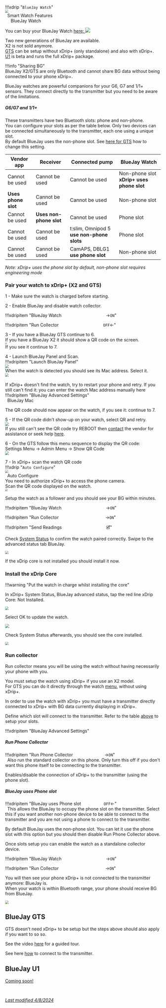 !!!xdrip "`BlueJay Watch`"  
    <img src="../../images/hamburger_menu.png" style="zoom:60%;" />  
    &ensp;Smart Watch Features  
    &emsp;  BlueJay Watch

You can buy your BlueJay Watch [here: <img src="../images/M-S-SW-BJ1.png" style="zoom:100%;" />](https://bluejay.website/) 

Two new generations of BlueJay are available.  
X2 is not sold anymore.  
[GTS](https://bluejay.website/shop/product/bluejay-gts-26) can be setup without xDrip+ (only standalone) and also with xDrip+.  
[U1](https://bluejay.website/shop/product/bluejay-u1-27) is beta and runs the full xDrip+ package.

!!!info "Sharing BG"  
    BlueJay X2/GTS are only Bluetooth and cannot share BG data without being connected to your phone xDrip+.

BlueJay watches are powerful companions for your G6, G7 and 1/1+ sensors. They connect directly to the transmitter but you need to be aware of the limitations.

##### G6/G7 and 1/1+

These transmitters have two Bluetooth slots: phone and non-phone.  
You can configure your slots as per the table below. Only two devices can be connected simultaneously to the transmitter, each one using a unique slot.  
By default BlueJay uses the non-phone slot. See [here for GTS](#run-collector) how to change this setting.

| Vendor app          | Receiver                | Connected pump                            | BlueJay Watch                             |
| ------------------- | ----------------------- | ----------------------------------------- | ----------------------------------------- |
| Cannot be used      | Cannot be used          | Cannot be used                            | Non-phone slot **xDrip+ uses phone slot** |
| **Uses phone slot** | Cannot be used          | Cannot be used                            | Non-phone slot                            |
| Cannot be used      | **Uses non-phone slot** | Cannot be used                            | Phone slot                                |
| Cannot be used      | Cannot be used          | t:slim, Omnipod 5 **use non-phone slots** | Phone slot                                |
| Cannot be used      | Cannot be used          | CamAPS, DBLG1 **use phone slot**          | Non-phone slot                            |

*Note: xDrip+ uses the phone slot by default, non-phone slot requires engineering mode*

### Pair your watch to xDrip+ (X2 and GTS)

1 - Make sure the watch is charged before starting.

2 - Enable BlueJay and disable watch collector.  

!!!xdripitem "BlueJay Watch&emsp;&emsp;&emsp;&emsp;&emsp;&emsp;&emsp;&emsp;&emsp;&emsp; →`ON`" 

!!!xdripitem "Run Collector&emsp;&emsp;&emsp;&emsp;&emsp;&emsp;&emsp;&emsp;&emsp;&emsp; `OFF`←"  

3 - If you have a BlueJay GTS continue to 6.  
If you have a BlueJay X2 it should show a QR code on the screen.  
<img src="../images/M-S-SW-BJc5.png" style="zoom:40%;" />  
If you see it continue to 7.

4 - Launch BlueJay Panel and Scan.  
!!!xdripitem "Launch BlueJay Panel"   
<img src="../images/M-S-SW-BJc1.png" style="zoom:76%;" />  
When the watch is detected you should see its Mac address. Select it.  
<img src="../images/M-S-SW-BJc2.png" style="zoom:66%;" /></br>  
If xDrip+ doesn't find the watch, try to restart your phone and retry. If you still can't find it: you can enter the watch Mac address manually here   
!!!xdripitem "BlueJay Advanced Settings"  
    &ensp;BlueJay Mac

The QR code should now appear on the watch, if you see it: continue to 7.

5 - If the QR code didn't show-up on your watch, select QR and retry.  
<img src="../images/M-S-SW-BJc4.png" style="zoom:76%;" />  
If you still can't see the QR code try REBOOT then [contact](https://bluejay.website/contactus) the vendor for assistance or seek help [here](https://gitter.im/jamorham/BlueJay).

6 - On the GTS follow this menu sequence to display the QR code:  
Settings Menu -> Admin Menu -> Show QR Code  
<img src="../images/M-S-SW-BJc6.png" style="zoom:76%;" /> 

7 - In xDrip+ scan the watch QR code  
!!!xdrip "`Auto Configure`"  
    <img src="../../images/hamburger_menu.png" style="zoom:60%;" />  
    &ensp;Auto Configure    
You need to authorize xDrip+ to access the phone camera.  
Scan the QR code displayed on the watch.  
<img src="../images/M-S-SW-BJc7.png" style="zoom:50%;" />

Setup the watch as a follower and you should see your BG within minutes.

!!!xdripitem "BlueJay Watch&emsp;&emsp;&emsp;&emsp;&emsp;&emsp;&emsp;&emsp;&emsp;&emsp; →`ON`" 

!!!xdripitem "Run Collector&emsp;&ensp;&emsp;&emsp;&emsp;&emsp;&emsp;&emsp;&emsp;&emsp;&emsp; →`ON`"  

!!!xdripitem "Send Readings&emsp;&emsp;&emsp;&emsp;&emsp;&emsp;&emsp;&emsp;&emsp;&emsp; 🗹" 

Check [System Status](../../troubleshoot/systemstatus/) to confirm the watch paired correctly. Swipe to the advanced status tab BlueJay.  

<img src="../images/M-S-SW-BJc8.png" style="zoom:66%;" />

If the xDrip core is not installed you should install it now.

### Install the xDrip Core 

!!!warning "Put the watch in charge whilst installing the core"

In xDrip+ System Status, BlueJay advanced status, tap the red line xDrip Core: Not Installed.

<img src="../images/M-S-SW-BJd1.png" style="zoom:71%;" />

Select OK to update the watch.

<img src="../images/M-S-SW-BJd2.png" style="zoom:79%;" />

Check System Status afterwards, you should see the core installed.

<img src="../images/M-S-SW-BJd3.png" style="zoom:66%;" />

### Run collector

Run collector means you will be using the watch without having necessarily your phone with you.

You must setup the watch using xDrip+ if you use an X2 model.  
For GTS you can do it directly through the watch [menu](https://bluejay.website/gts-menu-top), without using xDrip+.

In order to use the watch with xDrip+ you must have a transmitter directly connected to xDrip+ with BG data currently displaying in xDrip+.

Define which slot will connect to the transmitter. Refer to the table [above](#g6g7-and-11) to setup your slots.

!!!xdripitem "BlueJay Advanced Settings" 

##### Run Phone Collector

!!!xdripitem "Run Phone Collector&emsp;&emsp;&emsp;&emsp;&emsp;&emsp;&emsp; →`ON`"  
    &ensp;Also run the standard collector on this phone. Only turn this off if you don't want this phone itself to be connecting to the transmitter.

Enables/disable the connection of xDrip+ to the transmitter (using the phone slot).

##### BlueJay uses Phone slot

!!!xdripitem "BlueJay uses Phone slot&emsp;&emsp;&emsp;&emsp;&emsp; `OFF`←"  
    &ensp;This allows the BlueJay to occupy the phone slot on the transmitter. Select this if you want another non-phone device to be able to connect to the transmitter and you are not using a phone to connect to the transmitter.

By default BlueJay uses the non-phone slot. You can let it use the phone slot with this option but you should then disable Run Phone Collector above.

Once slots setup you can enable the watch as a standalone collector device.

!!!xdripitem "BlueJay Watch&emsp;&emsp;&emsp;&emsp;&emsp;&emsp;&emsp;&emsp;&emsp;&emsp; →`ON`" 

!!!xdripitem "Run Collector&emsp;&ensp;&emsp;&emsp;&emsp;&emsp;&emsp;&emsp;&emsp;&emsp;&emsp; →`ON`"  

You will then see your phone xDrip+ is not connected to the transmitter anymore: BlueJay is.  
When your watch is within Bluetooth range, your phone should receive BG from BlueJay.

<img src="../images/M-S-SW-BJe4.png" style="zoom:66%;" />

## BlueJay GTS

GTS doesn't need xDrip+ to be setup but the steps above should also apply if you want to so so.

See the video [here](https://www.youtube.com/watch?v=JM5cw-xVAZk) for a guided tour.

See here [how](https://www.youtube.com/watch?v=6YpjuZe2c_Q) to connect to the transmitter.

## BlueJay U1

[Coming soon!](https://bluejay.website/shop/product/bluejay-u1-27)

</br>

[*Last modified 4/8/2024*](https://github.com/NightscoutFoundation/xDrip/releases/tag/2024.08.02)